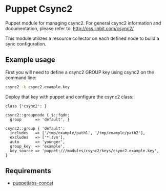 Puppet Csync2 
=============

Puppet module for managing csync2.
For general csync2 information and documentation, please refer to: http://oss.linbit.com/csync2/

This module utilizes a resource collector on each defined node to build a sync configuration.

## Example usage

First you will need to define a csync2 GROUP key using csync2 on the command line:

```bash
csync2 -k csync2.example.key
```

Deploy that key with puppet and configure the csync2 class:

```puppet
class {'csync2': }

csync2::groupnode { $::fqdn:
  group      => 'default', }

csync2::group { 'default':
  includes   => ['/tmp/example/path1', '/tmp/example/path2'],
  excludes   => ['*.svn'],
  auto       => 'younger',
  group_key  => 'example',
  key_source => 'puppet:///modules/csync2/keys/csync2.example.key',
}
```

## Requirements

- [puppetlabs-concat](https://github.com/puppetlabs/puppetlabs-concat)

